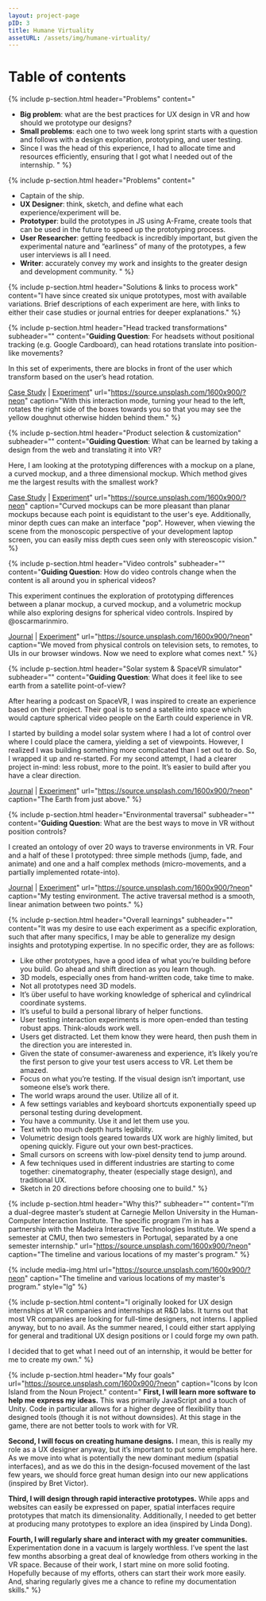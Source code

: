 ```yaml
---
layout: project-page
pID: 3
title: Humane Virtuality
assetURL: /assets/img/humane-virtuality/
---
```

<h1>Table of contents</h1>

{% include p-section.html
   header="Problems"
   content="
   - **Big problem**: what are the best practices for UX design in VR and how should we prototype our designs?
   - **Small problems**: each one to two week long sprint starts with a question and follows with a design exploration, prototyping, and user testing.
   - Since I was the head of this experience, I had to allocate time and resources efficiently, ensuring that I got what I needed out of the internship.
   "
%}

{% include p-section.html
   header="Problems"
   content="
   - Captain of the ship.
   - **UX Designer**: think, sketch, and define what each experience/experiment will be.
   - **Prototyper**: build the prototypes in JS using A-Frame, create tools that can be used in the future to speed up the prototyping process.
   - **User Researcher**: getting feedback is incredibly important, but given the experimental nature and “earliness” of many of the prototypes, a few user interviews is all I need.
   - **Writer**: accurately convey my work and insights to the greater design and development community.
   "
%}

{% include p-section.html
   header="Solutions & links to process work"
   content="I have since created six unique prototypes, most with available variations. Brief descriptions of each experiment are here, with links to either their case studies or journal entries for deeper explanations."
%}

{% include p-section.html
   header="Head tracked transformations"
   subheader=""
   content="**Guiding Question**: For headsets without positional tracking (e.g. Google Cardboard), can head rotations translate into position-like movements?

In this set of experiments, there are blocks in front of the user which transform based on the user’s head rotation.

<a href='https://medium.com/humane-virtuality/head-tracked-transformations-e7102d3c9789' target='_blank'>Case Study</a> \| <a href='http://armthethinker.github.io/webVR-experiments/#6-head-tracked-transformations' target='_blank'>Experiment</a>"
   url="https://source.unsplash.com/1600x900/?neon"
   caption="With this interaction mode, turning your head to the left, rotates the right side of the boxes towards you so that you may see the yellow doughnut otherwise hidden behind them."
%}

{% include p-section.html
   header="Product selection & customization"
   subheader=""
   content="**Guiding Question**: What can be learned by taking a design from the web and translating it into VR?

Here, I am looking at the prototyping differences with a mockup on a plane, a curved mockup, and a three dimensional mockup. Which method gives me the largest results with the smallest work?

<a href='https://medium.com/humane-virtuality/product-presentation-in-virtual-reality-28f98ca2eb9' target='_blank'>Case Study</a> \| <a href='http://armthethinker.github.io/webVR-experiments/#7-product-selection-customization' target='_blank'>Experiment</a>"
   url="https://source.unsplash.com/1600x900/?neon"
   caption="Curved mockups can be more pleasant than planar mockups because each point is equidistant to the user's eye. Additionally, minor depth cues can make an interface \"pop\". However, when viewing the scene from the monoscopic perspective of your development laptop screen, you can easily miss depth cues seen only with stereoscopic vision."
%}

{% include p-section.html
   header="Video controls"
   subheader=""
   content="**Guiding Question**: How do video controls change when the content is all around you in spherical videos?

This experiment continues the exploration of prototyping differences between a planar mockup, a curved mockup, and a volumetric mockup while also exploring designs for spherical video controls. Inspired by @oscarmarinmiro.

<a href='https://medium.com/humane-virtuality/hv-weekly-journal-3-8f25815711d6' target='_blank'>Journal</a> \| <a href='http://armthethinker.github.io/webVR-experiments/#8-video-controls' target='_blank'>Experiment</a>"
   url="https://source.unsplash.com/1600x900/?neon"
   caption="We moved from physical controls on television sets, to remotes, to UIs in our browser windows. Now we need to explore what comes next."
%}

{% include p-section.html
   header="Solar system & SpaceVR simulator"
   subheader=""
   content="**Guiding Question**: What does it feel like to see earth from a satellite point-of-view?

After hearing a podcast on SpaceVR, I was inspired to create an experience based on their project. Their goal is to send a satellite into space which would capture spherical video people on the Earth could experience in VR.

I started by building a model solar system where I had a lot of control over where I could place the camera, yielding a set of viewpoints. However, I realized I was building something more complicated than I set out to do. So, I wrapped it up and re-started. For my second attempt, I had a clearer project in-mind: less robust, more to the point. It’s easier to build after you have a clear direction.

<a href='https://medium.com/humane-virtuality/hv-weekly-journal-4-6e8984a57d79' target='_blank'>Journal</a> \| <a href='http://armthethinker.github.io/webVR-experiments/#10-spacevr-simulator' target='_blank'>Experiment</a>"
   url="https://source.unsplash.com/1600x900/?neon"
   caption="The Earth from just above."
%}

{% include p-section.html
   header="Environmental traversal"
   subheader=""
   content="**Guiding Question**: What are the best ways to move in VR without position controls?

I created an ontology of over 20 ways to traverse environments in VR. Four and a half of these I prototyped: three simple methods (jump, fade, and animate) and one and a half complex methods (micro-movements, and a partially implemented rotate-into).

<a href='https://medium.com/humane-virtuality/environment-traversal-in-vr-bebc10417761' target='_blank'>Journal</a> \| <a href='http://armthethinker.github.io/webVR-experiments/#11-transitions' target='_blank'>Experiment</a>"
   url="https://source.unsplash.com/1600x900/?neon"
   caption="My testing environment. The active traversal method is a smooth, linear animation between two points."
%}

{% include p-section.html
   header="Overall learnings"
   subheader=""
   content="It was my desire to use each experiment as a specific exploration, such that after many specifics, I may be able to generalize my design insights and prototyping expertise. In no specific order, they are as follows:

- Like other prototypes, have a good idea of what you’re building before you build. Go ahead and shift direction as you learn though.
- 3D models, especially ones from hand-written code, take time to make.
- Not all prototypes need 3D models.
- It’s über useful to have working knowledge of spherical and cylindrical coordinate systems.
- It’s useful to build a personal library of helper functions.
- User testing interaction experiments is more open-ended than testing robust apps. Think-alouds work well.
- Users get distracted. Let them know they were heard, then push them in the direction you are interested in.
- Given the state of consumer-awareness and experience, it’s likely you’re the first person to give your test users access to VR. Let them be amazed.
- Focus on what you’re testing. If the visual design isn’t important, use someone else’s work there.
- The world wraps around the user. Utilize all of it.
- A few settings variables and keyboard shortcuts exponentially speed up personal testing during development.
- You have a community. Use it and let them use you.
- Text with too much depth hurts legibility.
- Volumetric design tools geared towards UX work are highly limited, but opening quickly. Figure out your own best-practices.
- Small cursors on screens with low-pixel density tend to jump around.
- A few techniques used in different industries are starting to come together: cinematography, theater (especially stage design), and traditional UX.
- Sketch in 20 directions before choosing one to build."
%}

{% include p-section.html
   header="Why this?"
   subheader=""
   content="I’m a dual-degree master’s student at Carnegie Mellon University in the Human-Computer Interaction Institute. The specific program I’m in has a partnership with the Madeira Interactive Technologies Institute. We spend a semester at CMU, then two semesters in Portugal, separated by a one semester internship."
   url="https://source.unsplash.com/1600x900/?neon"
   caption="The timeline and various locations of my master's program."
%}

{% include media-img.html
   url="https://source.unsplash.com/1600x900/?neon"
   caption="The timeline and various locations of my master's program."
   style="lg"
%}

{% include p-section.html
   content="I originally looked for UX design internships at VR companies and internships at R&D labs. It turns out that most VR companies are looking for full-time designers, not interns. I applied anyway, but to no avail. As the summer neared, I could either start applying for general and traditional UX design positions or I could forge my own path.

I decided that to get what I need out of an internship, it would be better for me to create my own."
%}

{% include p-section.html
   header="My four goals"
   url="https://source.unsplash.com/1600x900/?neon"
   caption="Icons by Icon Island from the Noun Project."
   content="
**First, I will learn more software to help me express my ideas.** This was primarily JavaScript and a touch of Unity. Code in particular allows for a higher degree of flexibility than designed tools (though it is not without downsides). At this stage in the game, there are not better tools to work with for VR.

**Second, I will focus on creating humane designs.** I mean, this is really my role as a UX designer anyway, but it’s important to put some emphasis here. As we move into what is potentially the new dominant medium (spatial interfaces), and as we do this in the design-focused movement of the last few years, we should force great human design into our new applications (inspired by Bret Victor).

**Third, I will design through rapid interactive prototypes.** While apps and websites can easily be expressed on paper, spatial interfaces require prototypes that match its dimensionality. Additionally, I needed to get better at producing many prototypes to explore an idea (inspired by Linda Dong).

**Fourth, I will regularly share and interact with my greater communities.** Experimentation done in a vacuum is largely worthless. I’ve spent the last few months absorbing a great deal of knowledge from others working in the VR space. Because of their work, I start mine on more solid footing. Hopefully because of my efforts, others can start their work more easily. And, sharing regularly gives me a chance to refine my documentation skills."
%}

